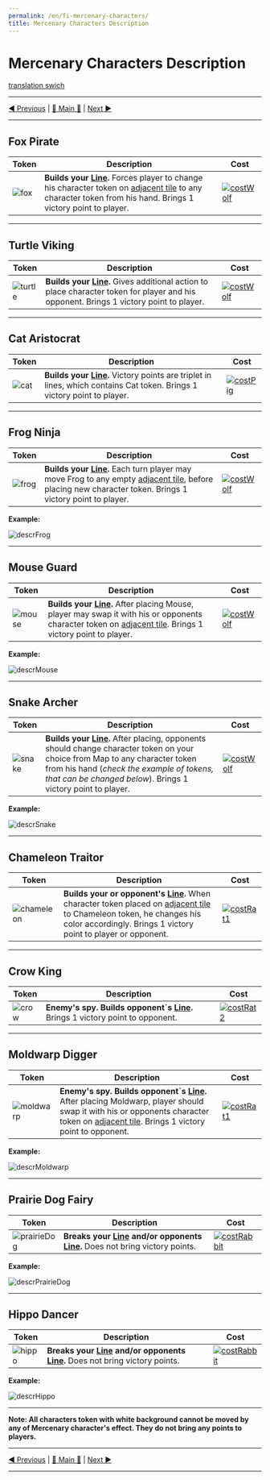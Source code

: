 ```yaml
---
permalink: /en/fi-mercenary-characters/
title: Mercenary Characters Description
---
```


# Mercenary Characters Description

[translation swich](.)

***

[◄ Previous](BasicCharactersDescription.md) | [🚪 Main 🚪](IndexPage.md) | [Next ►](WeatherCards.md)

***

## Fox Pirate

|Token|Description|Cost|
|-|-|-|
|![fox]|**Builds your [Line][line].** Forces player to change his character token on [adjacent tile][adjacentTile] to any character token from his hand. Brings 1 victory point to player.|[![costWolf]](BasicCharactersDescription.md#wolf-warrior)|

***

## Turtle Viking

|Token|Description|Cost|
|-|-|-|
|![turtle]|**Builds your [Line][line].** Gives additional action to place character token for player and his opponent. Brings 1 victory point to player.|[![costWolf]](BasicCharactersDescription.md#wolf-warrior)|

***

## Cat Aristocrat

|Token|Description|Cost|
|-|-|-|
|![cat]|**Builds your [Line][line].** Victory points are triplet in lines, which contains Cat token. Brings 1 victory point to player.|[![costPig]](BasicCharactersDescription.md#pig-trader)|

***

## Frog Ninja

|Token|Description|Cost|
|-|-|-|
|![frog]|**Builds your [Line][line].** Each turn player may move Frog to any empty [adjacent tile][adjacentTile], before placing new character token. Brings 1 victory point to player.|[![costWolf]](BasicCharactersDescription.md#wolf-warrior)|

**Example:**

![descrFrog]

***

## Mouse Guard

|Token|Description|Cost|
|-|-|-|
|![mouse]|**Builds your [Line][line].** After placing Mouse, player may swap it with his or opponents character token on [adjacent tile][adjacentTile].  Brings 1 victory point to player.|[![costWolf]](BasicCharactersDescription.md#wolf-warrior)|

**Example:**

![descrMouse]

***

## Snake Archer

|Token|Description|Cost|
|-|-|-|
|![snake]|**Builds your [Line][line].**  After placing, opponents should change character token on your choice from Map to any character token from his hand (*check the example of tokens, that can be changed below*). Brings 1 victory point to player.|[![costWolf]](BasicCharactersDescription.md#wolf-warrior)|

**Example:**

![descrSnake]

***

## Chameleon Traitor

|Token|Description|Cost|
|-|-|-|
|![chameleon]|**Builds your or opponent's [Line][line].**  When character token placed on [adjacent tile][adjacentTile] to Chameleon token, he changes his color accordingly. Brings 1 victory point to player or opponent.|[![costRat1]](BasicCharactersDescription.md#rat-spy)|

***

## Crow King

|Token|Description|Cost|
|-|-|-|
|![crow]|**Enemy's spy. Builds opponent`s [Line][line].** Brings 1 victory point to opponent.|[![costRat2]](BasicCharactersDescription.md#rat-spy)|

***

## Moldwarp Digger

|Token|Description|Cost|
|-|-|-|
|![moldwarp]|**Enemy's spy. Builds opponent`s [Line][line].** After placing Moldwarp, player should swap it with his or opponents character token on [adjacent tile][adjacentTile]. Brings 1 victory point to opponent.|[![costRat1]](BasicCharactersDescription.md#rat-spy)|

**Example:**

![descrMoldwarp]

***

## Prairie Dog Fairy

|Token|Description|Cost|
|-|-|-|
|![prairieDog]|**Breaks your [Line][line] and/or opponents [Line][line].** Does not bring victory points.|[![costRabbit]](BasicCharactersDescription.md#rabbit-princess)|

**Example:**

![descrPrairieDog]

***

## Hippo Dancer

|Token|Description|Cost|
|-|-|-|
|![hippo]|**Breaks your [Line][line] and/or opponents [Line][line].** Does not bring victory points.|[![costRabbit]](BasicCharactersDescription.md#rabbit-princess)|

**Example:**

![descrHippo]

***

**Note: All characters token with white background cannot be moved by any of Mercenary character's effect. They do not bring any points to players.**

***

[◄ Previous](BasicCharactersDescription.md) | [🚪 Main 🚪](IndexPage.md) | [Next ►](WeatherCards.md)

***

<!--Image links ref-->

[fox]: ../../resources/img/mc1.jpg
[turtle]: ../../resources/img/mc2.jpg
[cat]: ../../resources/img/mc3.jpg
[frog]: ../../resources/img/mc4.jpg
[mouse]: ../../resources/img/mc5.jpg
[snake]: ../../resources/img/mc6.jpg
[chameleon]: ../../resources/img/mc7.jpg
[crow]: ../../resources/img/mc8.jpg
[moldwarp]: ../../resources/img/mc9.jpg
[prairieDog]: ../../resources/img/mc10.jpg
[hippo]: ../../resources/img/mc11.jpg

[costWolf]: ../../resources/img/cost1.jpg
[costPig]: ../../resources/img/cost2.jpg
[costRat1]: ../../resources/img/cost3.jpg
[costRat2]: ../../resources/img/cost4.jpg
[costRabbit]: ../../resources/img/cost5.jpg

[descrFrog]: ../../resources/img/descr1.jpg
[descrMouse]: ../../resources/img/descr2.jpg
[descrSnake]: ../../resources/img/descr3.jpg
[descrMoldwarp]: ../../resources/img/descr4.jpg
[descrPrairieDog]: ../../resources/img/descr5.jpg
[descrHippo]: ../../resources/img/descr6.jpg

<!--Web links ref-->

[line]: ComponentsAndTerminologyPage.md#the-line
[adjacentTile]: ComponentsAndTerminologyPage.md#adjacent-tiles